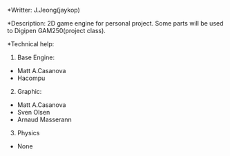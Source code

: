 *Writter: J.Jeong(jaykop)

*Description:
2D game engine for personal project.
Some parts will be used to Digipen GAM250(project class).

*Technical help:

1) Base Engine:
 - Matt A.Casanova
 - Hacompu

2) Graphic:
 - Matt A.Casanova
 - Sven Olsen
 - Arnaud Masserann

3) Physics
 - None
